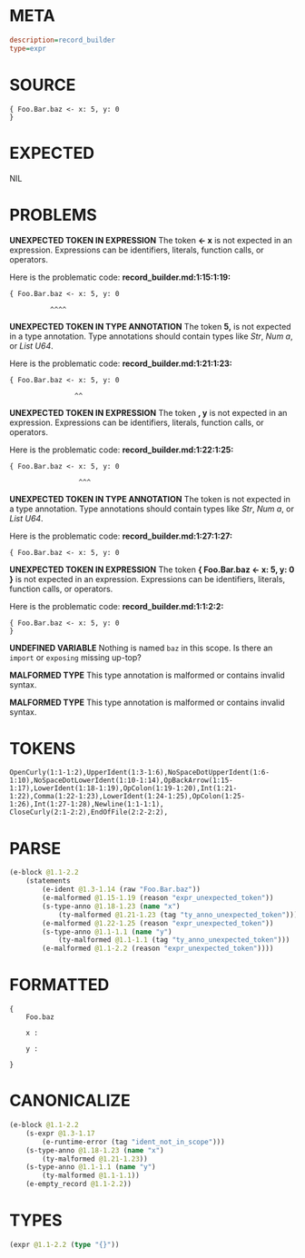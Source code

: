 # META
~~~ini
description=record_builder
type=expr
~~~
# SOURCE
~~~roc
{ Foo.Bar.baz <- x: 5, y: 0
}
~~~
# EXPECTED
NIL
# PROBLEMS
**UNEXPECTED TOKEN IN EXPRESSION**
The token **<- x** is not expected in an expression.
Expressions can be identifiers, literals, function calls, or operators.

Here is the problematic code:
**record_builder.md:1:15:1:19:**
```roc
{ Foo.Bar.baz <- x: 5, y: 0
```
              ^^^^


**UNEXPECTED TOKEN IN TYPE ANNOTATION**
The token **5,** is not expected in a type annotation.
Type annotations should contain types like _Str_, _Num a_, or _List U64_.

Here is the problematic code:
**record_builder.md:1:21:1:23:**
```roc
{ Foo.Bar.baz <- x: 5, y: 0
```
                    ^^


**UNEXPECTED TOKEN IN EXPRESSION**
The token **, y** is not expected in an expression.
Expressions can be identifiers, literals, function calls, or operators.

Here is the problematic code:
**record_builder.md:1:22:1:25:**
```roc
{ Foo.Bar.baz <- x: 5, y: 0
```
                     ^^^


**UNEXPECTED TOKEN IN TYPE ANNOTATION**
The token  is not expected in a type annotation.
Type annotations should contain types like _Str_, _Num a_, or _List U64_.

Here is the problematic code:
**record_builder.md:1:27:1:27:**
```roc
{ Foo.Bar.baz <- x: 5, y: 0
```
                          


**UNEXPECTED TOKEN IN EXPRESSION**
The token **{ Foo.Bar.baz <- x: 5, y: 0
}** is not expected in an expression.
Expressions can be identifiers, literals, function calls, or operators.

Here is the problematic code:
**record_builder.md:1:1:2:2:**
```roc
{ Foo.Bar.baz <- x: 5, y: 0
}
```


**UNDEFINED VARIABLE**
Nothing is named `baz` in this scope.
Is there an `import` or `exposing` missing up-top?

**MALFORMED TYPE**
This type annotation is malformed or contains invalid syntax.

**MALFORMED TYPE**
This type annotation is malformed or contains invalid syntax.

# TOKENS
~~~zig
OpenCurly(1:1-1:2),UpperIdent(1:3-1:6),NoSpaceDotUpperIdent(1:6-1:10),NoSpaceDotLowerIdent(1:10-1:14),OpBackArrow(1:15-1:17),LowerIdent(1:18-1:19),OpColon(1:19-1:20),Int(1:21-1:22),Comma(1:22-1:23),LowerIdent(1:24-1:25),OpColon(1:25-1:26),Int(1:27-1:28),Newline(1:1-1:1),
CloseCurly(2:1-2:2),EndOfFile(2:2-2:2),
~~~
# PARSE
~~~clojure
(e-block @1.1-2.2
	(statements
		(e-ident @1.3-1.14 (raw "Foo.Bar.baz"))
		(e-malformed @1.15-1.19 (reason "expr_unexpected_token"))
		(s-type-anno @1.18-1.23 (name "x")
			(ty-malformed @1.21-1.23 (tag "ty_anno_unexpected_token")))
		(e-malformed @1.22-1.25 (reason "expr_unexpected_token"))
		(s-type-anno @1.1-1.1 (name "y")
			(ty-malformed @1.1-1.1 (tag "ty_anno_unexpected_token")))
		(e-malformed @1.1-2.2 (reason "expr_unexpected_token"))))
~~~
# FORMATTED
~~~roc
{
	Foo.baz
	
	x : 
	
	y : 
	
}
~~~
# CANONICALIZE
~~~clojure
(e-block @1.1-2.2
	(s-expr @1.3-1.17
		(e-runtime-error (tag "ident_not_in_scope")))
	(s-type-anno @1.18-1.23 (name "x")
		(ty-malformed @1.21-1.23))
	(s-type-anno @1.1-1.1 (name "y")
		(ty-malformed @1.1-1.1))
	(e-empty_record @1.1-2.2))
~~~
# TYPES
~~~clojure
(expr @1.1-2.2 (type "{}"))
~~~
